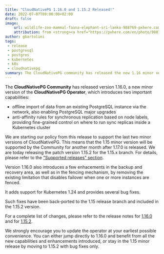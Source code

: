 ```yaml
---
title: "CloudNativePG 1.16.0 and 1.15.2 Released!"
date: 2022-07-07T09:00:00+02:00
draft: false
image:
    url: wildlife-zoo-mammal-fauna-elephant-sri-lanka-988769-pxhere.com.jpg
    attribution: from <strong><a href="https://pxhere.com/en/photo/988769?utm_content=clipUser&utm_medium=referral&utm_source=pxhere">PxHere</a></strong>
author: gbartolini
tags:
 - release
 - postgresql
 - postgres
 - kubernetes
 - k8s
 - cloudnativepg
summary: The CloudNativePG community has released the new 1.16 minor version and a new update for the supported 1.15 version of the CloudNativePG operator.
---
```

The **CloudNativePG Community** has released version 1.16.0, a new minor
version of the **CloudNativePG Operator**, which introduces two important
capabilities:

- offline import of data from an existing PostgreSQL instance via the network,
  also enabling PostgreSQL major upgrades
- anti-affinity rules for synchronous replication based on node labels, providing
  fine-grained control on where to run sync replicas inside a Kubernetes cluster

We are starting our policy from this release to support the last two minor
versions of CloudNativePG. This means that the 1.15 minor version will be
supported by the Community for another month after 1.17.0 is released.
We are today releasing the patch version 1.15.2 for the 1.15.x branch.
For details, please refer to the
["Supported releases" section](https://cloudnative-pg.io/documentation/1.16/supported_releases/).

Version 1.16.0 also introduces a few enhacements in the backup and recovery
area, as well as in the fencing mechanism, by removing the existing limitation
that disables failover when one or more instances are fenced.

It adds support for Kubernetes 1.24 and provides several bug fixes.

Such fixes have been back-ported to the 1.15 release branch and included in
the 1.15.2 version.

For a complete list of changes, please refer to the release notes for
[1.16.0](https://cloudnative-pg.io/documentation/1.16/release_notes/)
and for
[1.15.2](https://cloudnative-pg.io/documentation/1.15/release_notes/).

We strongly encourage you to update the operator at your earliest possible convenience.
You can either jump directly to 1.16.0 and benefit from all the new
capabilities and enhancements introduced, or stay in the 1.15
minor release by moving to 1.15.2 with bug fixes only.

